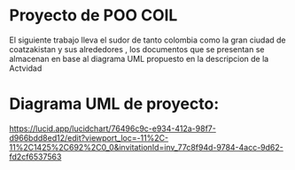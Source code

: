# Proyecto de POO COIL
El siguiente trabajo lleva el sudor de tanto colombia como la gran ciudad de coatzakistan y sus alrededores , los documentos que se presentan se almacenan en base al diagrama UML propuesto en la descripcion de la Actvidad

# Diagrama UML de proyecto:
https://lucid.app/lucidchart/76496c9c-e934-412a-98f7-d966bdd8ed12/edit?viewport_loc=-11%2C-11%2C1425%2C692%2C0_0&invitationId=inv_77c8f94d-9784-4acc-9d62-fd2cf6537563
